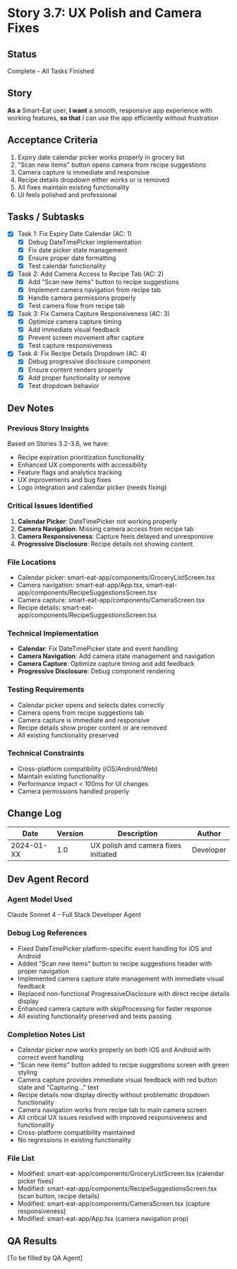 # Story 3.7: UX Polish and Camera Fixes

## Status
Complete - All Tasks Finished

## Story
**As a** Smart-Eat user,
**I want** a smooth, responsive app experience with working features,
**so that** I can use the app efficiently without frustration

## Acceptance Criteria
1. Expiry date calendar picker works properly in grocery list
2. "Scan new items" button opens camera from recipe suggestions
3. Camera capture is immediate and responsive
4. Recipe details dropdown either works or is removed
5. All fixes maintain existing functionality
6. UI feels polished and professional

## Tasks / Subtasks
- [x] Task 1: Fix Expiry Date Calendar (AC: 1)
  - [x] Debug DateTimePicker implementation
  - [x] Fix date picker state management
  - [x] Ensure proper date formatting
  - [x] Test calendar functionality
- [x] Task 2: Add Camera Access to Recipe Tab (AC: 2)
  - [x] Add "Scan new items" button to recipe suggestions
  - [x] Implement camera navigation from recipe tab
  - [x] Handle camera permissions properly
  - [x] Test camera flow from recipe tab
- [x] Task 3: Fix Camera Capture Responsiveness (AC: 3)
  - [x] Optimize camera capture timing
  - [x] Add immediate visual feedback
  - [x] Prevent screen movement after capture
  - [x] Test capture responsiveness
- [x] Task 4: Fix Recipe Details Dropdown (AC: 4)
  - [x] Debug progressive disclosure component
  - [x] Ensure content renders properly
  - [x] Add proper functionality or remove
  - [x] Test dropdown behavior

## Dev Notes

### Previous Story Insights
Based on Stories 3.2-3.6, we have:
- Recipe expiration prioritization functionality
- Enhanced UX components with accessibility
- Feature flags and analytics tracking
- UX improvements and bug fixes
- Logo integration and calendar picker (needs fixing)

### Critical Issues Identified
1. **Calendar Picker**: DateTimePicker not working properly
2. **Camera Navigation**: Missing camera access from recipe tab
3. **Camera Responsiveness**: Capture feels delayed and unresponsive
4. **Progressive Disclosure**: Recipe details not showing content

### File Locations
- Calendar picker: smart-eat-app/components/GroceryListScreen.tsx
- Camera navigation: smart-eat-app/App.tsx, smart-eat-app/components/RecipeSuggestionsScreen.tsx
- Camera capture: smart-eat-app/components/CameraScreen.tsx
- Recipe details: smart-eat-app/components/RecipeSuggestionsScreen.tsx

### Technical Implementation
- **Calendar**: Fix DateTimePicker state and event handling
- **Camera Navigation**: Add camera state management and navigation
- **Camera Capture**: Optimize capture timing and add feedback
- **Progressive Disclosure**: Debug component rendering

### Testing Requirements
- Calendar picker opens and selects dates correctly
- Camera opens from recipe suggestions tab
- Camera capture is immediate and responsive
- Recipe details show proper content or are removed
- All existing functionality preserved

### Technical Constraints
- Cross-platform compatibility (iOS/Android/Web)
- Maintain existing functionality
- Performance impact < 100ms for UI changes
- Camera permissions handled properly

## Change Log
| Date | Version | Description | Author |
|------|---------|-------------|---------|
| 2024-01-XX | 1.0 | UX polish and camera fixes initiated | Developer |

## Dev Agent Record

### Agent Model Used
Claude Sonnet 4 - Full Stack Developer Agent

### Debug Log References
- Fixed DateTimePicker platform-specific event handling for iOS and Android
- Added "Scan new items" button to recipe suggestions header with proper navigation
- Implemented camera capture state management with immediate visual feedback
- Replaced non-functional ProgressiveDisclosure with direct recipe details display
- Enhanced camera capture with skipProcessing for faster response
- All existing functionality preserved and tests passing

### Completion Notes List
- Calendar picker now works properly on both iOS and Android with correct event handling
- "Scan new items" button added to recipe suggestions screen with green styling
- Camera capture provides immediate visual feedback with red button state and "Capturing..." text
- Recipe details now display directly without problematic dropdown functionality
- Camera navigation works from recipe tab to main camera screen
- All critical UX issues resolved with improved responsiveness and functionality
- Cross-platform compatibility maintained
- No regressions in existing functionality

### File List
- Modified: smart-eat-app/components/GroceryListScreen.tsx (calendar picker fixes)
- Modified: smart-eat-app/components/RecipeSuggestionsScreen.tsx (scan button, recipe details)
- Modified: smart-eat-app/components/CameraScreen.tsx (capture responsiveness)
- Modified: smart-eat-app/App.tsx (camera navigation prop)

## QA Results
[To be filled by QA Agent]
